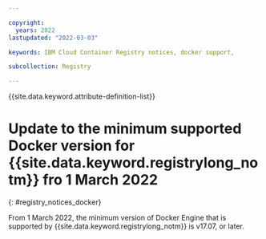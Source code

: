 ```yaml
---

copyright:
  years: 2022
lastupdated: "2022-03-03"

keywords: IBM Cloud Container Registry notices, docker support,

subcollection: Registry

---
```


{{site.data.keyword.attribute-definition-list}}

# Update to the minimum supported Docker version for {{site.data.keyword.registrylong_notm}} fro 1 March 2022
{: #registry_notices_docker}

From 1 March 2022, the minimum version of Docker Engine that is supported by {{site.data.keyword.registrylong_notm}} is v17.07, or later.


